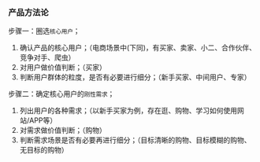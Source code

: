 <!--
abbrlink: 1c2a612p
-->

### 产品方法论

步骤一：圈选`核心用户`；

1. 确认产品的核心用户；（电商场景中(下同)，有买家、卖家、小二、合作伙伴、竞争对手、爬虫）
2. 对用户做价值判断；（买家）
3. 判断用户群体的粒度，是否有必要进行细分；（新手买家、中间用户、专家）

步骤二：确定核心用户的`刚性需求`；

1. 列出用户的各种需求；（以新手买家为例，存在逛、购物、学习如何使用网站/APP等）
2. 对需求做价值判断；（购物）
3. 判断需求场景是否有必要再进行细分；（目标清晰的购物、目标模糊的购物、无目标的购物）
